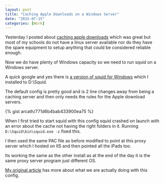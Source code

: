 ```yaml
---
layout: post
title: "Caching Apple Downloads on a Windows Server"
date: "2015-07-15"
categories: [Work]
---
```


Yesterday I posted about [caching apple downloads](/2015/07/14/caching-apple-downloads.html) which was great but most of my schools do not have a linux server available nor do they have the spare equipment to setup anything that could be considered reliable enough.

Now we do have plenty of Windows capacity so we need to run squid on a Windows server.

A quick google and yes there is [a version of squid for Windows](http://docs.diladele.com/tutorials/installing_squid_windows/index.html) which I installed to D:\Squid.

The default config is pretty good and is 2 line changes away from being a caching server and then only needs the rules for the Apple download servers.

{% gist arcath/771d6b4bab433900ea75 %}

When I first tried to start squid with this config squid crashed on launch with an error about the cache not having the right folders in it. Running `D:\Squid\bin\squid.exe -z` fixed this.

I then used the same PAC file as before modified to point at this proxy server which I hosted on IIS and then pointed all the iPads too.

Its working the same as the other install as at the end of the day it is the same proxy server program just different OS.

[My original article](/2015/07/14/caching-apple-downloads.html) has more about what we are actually doing with this config.
